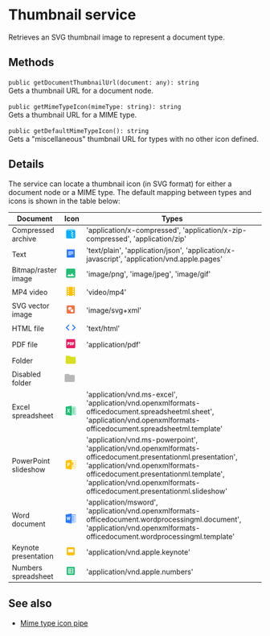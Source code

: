 # Thumbnail service

Retrieves an SVG thumbnail image to represent a document type.

## Methods

`public getDocumentThumbnailUrl(document: any): string`<br/>
Gets a thumbnail URL for a document node.

`public getMimeTypeIcon(mimeType: string): string`<br/>
Gets a thumbnail URL for a MIME type.

`public getDefaultMimeTypeIcon(): string`<br/>
Gets a "miscellaneous" thumbnail URL for types with no other icon defined.

## Details

The service can locate a thumbnail icon (in SVG format) for either
a document node or a MIME type. The default mapping between types
and icons is shown in the table below:

| Document | Icon | Types |
| --- | --- | --- |
| Compressed archive | ![Archive thumbnail](docassets/images/ft_ic_archive.png) | 'application/x-compressed', 'application/x-zip-compressed', 'application/zip' |
| Text | ![Text thumbnail](docassets/images/ft_ic_document.png) | 'text/plain', 'application/json', 'application/x-javascript', 'application/vnd.apple.pages' |
| Bitmap/raster image | ![Bitmap thumbnail](docassets/images/ft_ic_raster_image.png) | 'image/png', 'image/jpeg', 'image/gif' |
| MP4 video | ![MP4 thumbnail](docassets/images/ft_ic_video.png) | 'video/mp4' |
| SVG vector image| ![SVG thumbnail](docassets/images/ft_ic_vector_image.png) | 'image/svg+xml' |
| HTML file | ![HTML thumbnail](docassets/images/ft_ic_website.png) | 'text/html' |
| PDF file | ![PDF thumbnail](docassets/images/ft_ic_pdf.png) | 'application/pdf' |
| Folder | ![Folder thumbnail](docassets/images/ft_ic_folder.png) |  |
| Disabled folder | ![Disabled folder thumbnail](docassets/images/ft_ic_folder_disable.png) | |
| Excel spreadsheet | ![Spreadsheet thumbnail](docassets/images/ft_ic_ms_excel.png) | 'application/vnd.ms-excel', 'application/vnd.openxmlformats-officedocument.spreadsheetml.sheet', 'application/vnd.openxmlformats-officedocument.spreadsheetml.template' |
| PowerPoint slideshow | ![PowerPoint thumbnail](docassets/images/ft_ic_ms_powerpoint.png) | 'application/vnd.ms-powerpoint', 'application/vnd.openxmlformats-officedocument.presentationml.presentation', 'application/vnd.openxmlformats-officedocument.presentationml.template', 'application/vnd.openxmlformats-officedocument.presentationml.slideshow' |
| Word document | ![Word thumbnail](docassets/images/ft_ic_ms_word.png) | 'application/msword', 'application/vnd.openxmlformats-officedocument.wordprocessingml.document', 'application/vnd.openxmlformats-officedocument.wordprocessingml.template' |
| Keynote presentation | ![Keynote thumbnail](docassets/images/ft_ic_presentation.png) | 'application/vnd.apple.keynote' |
| Numbers spreadsheet | ![Numbers thumbnail](docassets/images/ft_ic_spreadsheet.png) | 'application/vnd.apple.numbers' |

<!-- Don't edit the See also section. Edit seeAlsoGraph.json and run config/generateSeeAlso.js -->
<!-- seealso start -->
## See also

- [Mime type icon pipe](mime-type-icon.pipe.md)
<!-- seealso end -->



